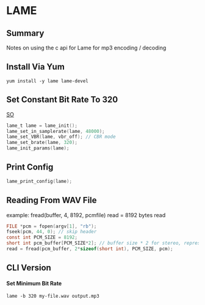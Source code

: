 # LAME

## Summary

Notes on using the c api for Lame for mp3 encoding / decoding

## Install Via Yum

```console
yum install -y lame lame-devel
```

## Set Constant Bit Rate To 320

[SO](https://stackoverflow.com/questions/35151284/lame-increase-bitrate-to-320)

```c
lame_t lame = lame_init();
lame_set_in_samplerate(lame, 48000);
lame_set_VBR(lame, vbr_off); // CBR mode
lame_set_brate(lame, 320);
lame_init_params(lame);
```

## Print Config

```c
lame_print_config(lame);
```

## Reading From WAV File

example:
fread(buffer, 4, 8192, pcmfile)
read = 8192 bytes read

```c
FILE *pcm = fopen(argv[1], "rb");
fseek(pcm, 44, 0); // skip header
const int PCM_SIZE = 8192;
short int pcm_buffer[PCM_SIZE*2]; // buffer size * 2 for stereo, representing a FRAME
read = fread(pcm_buffer, 2*sizeof(short int), PCM_SIZE, pcm);
```

## CLI Version

#### Set Minimum Bit Rate

```console
lame -b 320 my-file.wav output.mp3
```

